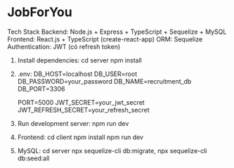 # JobForYou

Tech Stack
  Backend: Node.js + Express + TypeScript + Sequelize + MySQL
  Frontend: React.js + TypeScript (create-react-app)
  ORM: Sequelize
  Authentication: JWT (có refresh token)

1. Install dependencies: 
   cd server
   npm install

2. .env: 
   DB_HOST=localhost
   DB_USER=root
   DB_PASSWORD=your_password
   DB_NAME=recruitment_db
   DB_PORT=3306

   PORT=5000
   JWT_SECRET=your_jwt_secret
   JWT_REFRESH_SECRET=your_refresh_secret

3. Run development server: 
   npm run dev


4. Frontend:
   cd client
   npm install
   npm run dev

5. MySQL:
   cd server
   npx sequelize-cli db:migrate,
   npx sequelize-cli db:seed:all
